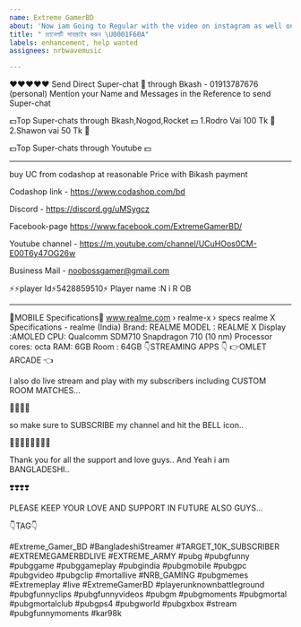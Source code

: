 ```yaml
---
name: Extreme GamerBD
about: 'Now iam Going to Regular with the video on instagram as well on facebook '
title: " চ্যানেলটি সাবস্ক্রাইব করুন \U0001F60A"
labels: enhancement, help wanted
assignees: nrbwavemusic

---
```


❤️❤️❤️❤️❤️
Send Direct Super-chat 📨 through Bkash - 01913787676 (personal)
Mention your Name and Messages in the Reference to send Super-chat

💵Top Super-chats through Bkash,Nogod,Rocket 💵
1.Rodro Vai 100 Tk 💸 
2.Shawon vai 50 Tk 💸

💵Top Super-chats through Youtube 💵

---- ---- ---- ---- ---- ---- ---- ---- ---- ---- ---- ----
buy UC from codashop at reasonable Price with Bikash payment

Codashop link - https://www.codashop.com/bd

Discord -  https://discord.gg/uMSygcz

Facebook-page https://www.facebook.com/ExtremeGamerBD/


Youtube channel -
https://m.youtube.com/channel/UCuHOos0CM-E00T6y47OG26w

Business Mail - noobossgamer@gmail.com

⚡⚡player Id⚡5428859510⚡
Player name :N i R OB
---- ---- ---- ---- ---- ---- ---- ---- ---- ---- ----
📲MOBILE Specifications📲
www.realme.com › realme-x › specs
realme X Specifications - realme (India)
Brand: REALME 
MODEL : REALME X
Display :AMOLED
CPU: Qualcomm SDM710 
Snapdragon 710 (10 nm)
Processor cores: octa
RAM: 6GB
Room : 64GB
👇STREAMING APPS 👇
👉OMLET ARCADE 👈

I also do live stream and play with my subscribers including CUSTOM ROOM MATCHES...

💛💛💛💛

so make sure to SUBSCRIBE my channel and hit the BELL icon..

💙💙💙💙💜💜💜💜

Thank you for all the support and love guys..
And Yeah i am BANGLADESHI..

❣️❣️❣️❣️

PLEASE KEEP YOUR LOVE AND SUPPORT IN FUTURE ALSO GUYS...

👇TAG👇

#Extreme_Gamer_BD #BangladeshiStreamer #TARGET_10K_SUBSCRIBER
#EXTREMEGAMERBDLIVE #EXTREME_ARMY #pubg #pubgfunny #pubggame #pubggameplay #pubgindia #pubgmobile #pubgpc #pubgvideo #pubgclip #mortallive #NRB_GAMING #pubgmemes #Extremeplay #live #ExtremeGamerBD #playerunknownbattleground #pubgfunnyclips #pubgfunnyvideos #pubgm #pubgmoments #pubgmortal #pubgmortalclub #pubgps4 #pubgworld #pubgxbox #stream #pubgfunnymoments #kar98k
